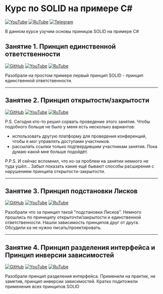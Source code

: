 # Курс по SOLID на примере C#

[![YouTube](https://img.shields.io/badge/YouTube-%23FF0000.svg?style=for-the-badge&logo=YouTube&logoColor=white)](https://youtube.com/playlist?list=PLBXnHSmq7po9GVc1ANXGQP-bdlHuAa1OO) [![RuTube](https://img.shields.io/badge/RuTube-000000?style=for-the-badge&logo=rutube&logoColor=white)](https://rutube.ru/plst/234911) [![Telegram](https://img.shields.io/badge/Telegram-2CA5E0?style=for-the-badge&logo=telegram&logoColor=white)](https://t.me/+FzMD0OvI49FhZWFi)

В данном курсе узучим основы приницов SOLID на примере C#

## Занятие 1. Принцип единственной ответственности

[![GitHub](https://img.shields.io/badge/github-%23121011.svg?style=for-the-badge&logo=github&logoColor=white)](https://github.com/StarIT-AnSt/SingleResponsibilityPrinciple.git) [![YouTube](https://img.shields.io/badge/YouTube-%23FF0000.svg?style=for-the-badge&logo=YouTube&logoColor=white)](https://youtu.be/jg8CWtDkLg8) [![RuTube](https://img.shields.io/badge/RuTube-000000?style=for-the-badge&logo=rutube&logoColor=white)](https://rutube.ru/video/fa3a3a924ca0d26c09f8324c28604036/)

Разобрали на простом примере первый принцип SOLID - принцип единственной ответственности.

***

## Занятие 2. Принцип открытости/закрытости

[![GitHub](https://img.shields.io/badge/github-%23121011.svg?style=for-the-badge&logo=github&logoColor=white)](https://github.com/StarIT-AnSt/OpenClosedPrinciple.git) [![YouTube](https://img.shields.io/badge/YouTube-%23FF0000.svg?style=for-the-badge&logo=YouTube&logoColor=white)](https://youtu.be/Zp8SOArmVxs) [![RuTube](https://img.shields.io/badge/RuTube-000000?style=for-the-badge&logo=rutube&logoColor=white)](https://rutube.ru/video/4fe89f262028a2012732ed8ed9e76c46/)

P.S. Сегодня кто-то решил сорвать проведение этого занятия. Чтобы подобного больше не было у меня есть несколько вариантов:
- использовать другую платформу для проведения конференций, чтобы я мог управлять доступами участников.
- рассылать ссылки только подтвердившим участникам занятия.
Пока думаю какой мне больше подойдёт.

P.P.S. И сейчас вспомнил, что из-за проблем на занятии немного не туда ушёл... Забыл показать какие ещё бывают способы расширения с нарушением принципа открытости-закрытости.

***

## Занятие 3. Принцип подстановки Лисков

[![GitHub](https://img.shields.io/badge/github-%23121011.svg?style=for-the-badge&logo=github&logoColor=white)](https://github.com/StarIT-AnSt/LiskovSubstitutionPrinciple.git) [![YouTube](https://img.shields.io/badge/YouTube-%23FF0000.svg?style=for-the-badge&logo=YouTube&logoColor=white)](https://youtu.be/QzKyoYbeg8Y) [![RuTube](https://img.shields.io/badge/RuTube-000000?style=for-the-badge&logo=rutube&logoColor=white)](https://rutube.ru/video/ad495678d08e2a78b2d00c06d1f65ea6/)

Разобрали что за принцип такой "подстановки Лисков". Немного прошлись по приниципу открыточти/закрытости и единственной ответственности. Нашли зависимость принципов друг от друга. Обсудили ка не нужно писать/проектировать.

***

## Занятие 4. Принцип разделения интерфейса и Принцип инверсии зависимостей

[![GitHub](https://img.shields.io/badge/github-%23121011.svg?style=for-the-badge&logo=github&logoColor=white)](https://github.com/StarIT-AnSt/InterfaceSegregationPrinciple.git) [![YouTube](https://img.shields.io/badge/YouTube-%23FF0000.svg?style=for-the-badge&logo=YouTube&logoColor=white)](https://youtu.be/M9q8paSyfM8) [![RuTube](https://img.shields.io/badge/RuTube-000000?style=for-the-badge&logo=rutube&logoColor=white)](https://rutube.ru/video/e71a9ca759e078d1411ee70449c3f3d7/)

Разобрали принцип разделения интерфейса. Применили на практик, не заметив, принцип инверсии зависимостей. Кратко подитожели применение всех принципов SOLID
